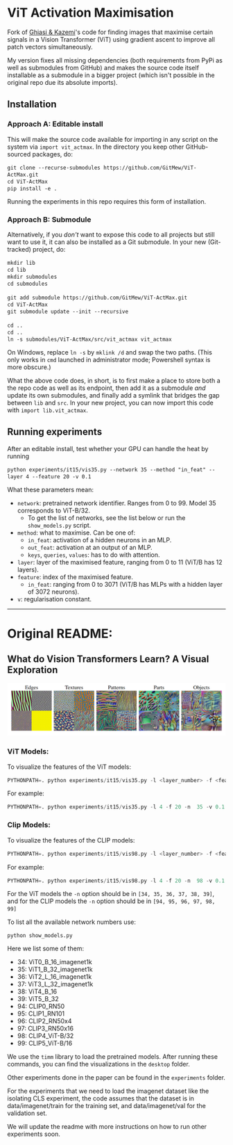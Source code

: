 # ViT Activation Maximisation
Fork of [Ghiasi & Kazemi](https://arxiv.org/abs/2212.06727)'s code for finding images that maximise certain signals in a Vision Transformer (ViT) using gradient ascent to improve all patch vectors simultaneously.

My version fixes all missing dependencies (both requirements from PyPi as well as submodules from GitHub) and makes the source code itself installable as a submodule in a bigger project (which isn't possible in the original repo due its absolute imports).

## Installation
### Approach A: Editable install
This will make the source code available for importing in any script on the system via `import vit_actmax`. In the directory you keep other GitHub-sourced packages, do:
```
git clone --recurse-submodules https://github.com/GitMew/ViT-ActMax.git
cd ViT-ActMax
pip install -e .
```
Running the experiments in this repo requires this form of installation.

### Approach B: Submodule
Alternatively, if you *don't* want to expose this code to all projects but still want to use it, it can also be installed as a Git submodule. In your new (Git-tracked) project, do:
```
mkdir lib
cd lib
mkdir submodules
cd submodules

git add submodule https://github.com/GitMew/ViT-ActMax.git
cd ViT-ActMax
git submodule update --init --recursive

cd ..
cd ..
ln -s submodules/ViT-ActMax/src/vit_actmax vit_actmax
```
On Windows, replace `ln -s` by `mklink /d` and swap the two paths. (This only works in `cmd` launched in administrator mode; Powershell syntax is more obscure.)

What the above code does, in short, is to first make a place to store both a the repo code as well as its endpoint, then add it as a submodule *and* update its own submodules, and finally add a symlink that bridges the gap between `lib` and `src`. In your new project, you can now import this code with `import lib.vit_actmax`.

## Running experiments
After an editable install, test whether your GPU can handle the heat by running
```
python experiments/it15/vis35.py --network 35 --method "in_feat" --layer 4 --feature 20 -v 0.1
```
What these parameters mean:
- `network`: pretrained network identifier. Ranges from 0 to 99. Model 35 corresponds to ViT-B/32.
   - To get the list of networks, see the list below or run the `show_models.py` script.
- `method`: what to maximise. Can be one of:
   - `in_feat`: activation of a hidden neurons in an MLP.
   - `out_feat`: activation at an output of an MLP.
   - `keys`, `queries`, `values`: has to do with attention.
- `layer`: layer of the maximised feature, ranging from 0 to 11 (ViT/B has 12 layers).
- `feature`: index of the maximised feature.
   - `in_feat`: ranging from 0 to 3071 (ViT/B has MLPs with a hidden layer of 3072 neurons).
- `v`: regularisation constant.

---

# Original README:
## What do Vision Transformers Learn? A Visual Exploration
![Visualizations](doc/1.png)

### ViT Models:
To visualize the features of the ViT models:
```python
PYTHONPATH=. python experiments/it15/vis35.py -l <layer_number> -f <feature_number> -n  <network_number> -v <tv_coefficient>
```
For example: 
```python
PYTHONPATH=. python experiments/it15/vis35.py -l 4 -f 20 -n  35 -v 0.1
```

### Clip Models:   
To visualize the features of the CLIP models:
```python
PYTHONPATH=. python experiments/it15/vis98.py -l <layer_number> -f <feature_number> -n  <network_number> -v <tv_coefficient>
```
For example: 
```python
PYTHONPATH=. python experiments/it15/vis98.py -l 4 -f 20 -n  98 -v 0.1
```
For the ViT models the `-n` option should be in `[34, 35, 36, 37, 38, 39]`, 
and for the CLIP models the `-n` option should be in `[94, 95, 96, 97, 98, 99]`

To list all the available network numbers use:
```python3
python show_models.py
```
Here we list some of them:
- 34:     ViT0_B_16_imagenet1k
- 35:     ViT1_B_32_imagenet1k
- 36:     ViT2_L_16_imagenet1k
- 37:     ViT3_L_32_imagenet1k
- 38:     ViT4_B_16
- 39:     ViT5_B_32
- 94:     CLIP0_RN50
- 95:     CLIP1_RN101
- 96:     CLIP2_RN50x4
- 97:     CLIP3_RN50x16
- 98:     CLIP4_ViT-B/32
- 99:     CLIP5_ViT-B/16

We use the `timm` library to load the pretrained models.
After running these commands, you can find the visualizations in the `desktop` folder.


Other experiments done in the paper can be found in the `experiments` folder.

For the experiments that we need to load the imagenet dataset like the isolating CLS experiment, the code 
assumes that the dataset is in data/imagenet/train for the training set, and data/imagenet/val for the validation set.

We will update the readme with more instructions on how to run other experiments soon.
